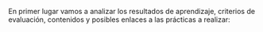 En primer lugar vamos a analizar los resultados de aprendizaje, criterios de evaluación, contenidos y posibles enlaces a las prácticas a realizar: